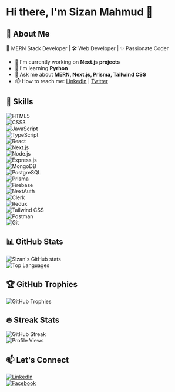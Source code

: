 # Hi there, I'm Sizan Mahmud 👋  

## 🌟 About Me  
🚀 MERN Stack Developer | 🛠️ Web Developer | ✨ Passionate Coder  

- 🌱 I'm currently working on **Next.js projects**  
- 🔗 I'm learning **Pyrhon**  
- 💬 Ask me about **MERN, Next.js, Prisma, Tailwind CSS**  
- 📫 How to reach me: [LinkedIn](https://www.linkedin.com/in/your-profile) | [Twitter](https://twitter.com/your-profile)

## 🚀 Skills  

![HTML5](https://img.shields.io/badge/HTML5-%23E34F26?style=for-the-badge&logo=html5&logoColor=white)  
![CSS3](https://img.shields.io/badge/CSS3-%231572B6?style=for-the-badge&logo=css3&logoColor=white)  
![JavaScript](https://img.shields.io/badge/JavaScript-%23F7DF1E?style=for-the-badge&logo=javascript&logoColor=black)  
![TypeScript](https://img.shields.io/badge/TypeScript-%233178C6?style=for-the-badge&logo=typescript&logoColor=white)  
![React](https://img.shields.io/badge/React-%2361DAFB?style=for-the-badge&logo=react&logoColor=black)  
![Next.js](https://img.shields.io/badge/Next.js-%23000000?style=for-the-badge&logo=next.js&logoColor=white)  
![Node.js](https://img.shields.io/badge/Node.js-%23339933?style=for-the-badge&logo=node.js&logoColor=white)  
![Express.js](https://img.shields.io/badge/Express.js-%23000000?style=for-the-badge&logo=express&logoColor=white)  
![MongoDB](https://img.shields.io/badge/MongoDB-%2347A248?style=for-the-badge&logo=mongodb&logoColor=white)  
![PostgreSQL](https://img.shields.io/badge/PostgreSQL-%23336791?style=for-the-badge&logo=postgresql&logoColor=white)  
![Prisma](https://img.shields.io/badge/Prisma-%23000000?style=for-the-badge&logo=prisma&logoColor=white)  
![Firebase](https://img.shields.io/badge/Firebase-%23FFCA28?style=for-the-badge&logo=firebase&logoColor=black)  
![NextAuth](https://img.shields.io/badge/NextAuth-%23000000?style=for-the-badge&logo=auth0&logoColor=white)  
![Clerk](https://img.shields.io/badge/Clerk-%23004AAD?style=for-the-badge&logo=clerk&logoColor=white)  
![Redux](https://img.shields.io/badge/Redux-%23764ABC?style=for-the-badge&logo=redux&logoColor=white)  
![Tailwind CSS](https://img.shields.io/badge/TailwindCSS-%2338B2AC?style=for-the-badge&logo=tailwind-css&logoColor=white)  
![Postman](https://img.shields.io/badge/Postman-%23FF6C37?style=for-the-badge&logo=postman&logoColor=white)  
![Git](https://img.shields.io/badge/Git-%23F05033?style=for-the-badge&logo=git&logoColor=white)  



## 📊 GitHub Stats  
![Sizan's GitHub stats](https://github-readme-stats.vercel.app/api?username=Sizan458&show_icons=true&theme=radical)  
![Top Languages](https://github-readme-stats.vercel.app/api/top-langs/?username=Sizan458&layout=compact&theme=radical)  

## 🏆 GitHub Trophies  
![GitHub Trophies](https://github-profile-trophy.vercel.app/?username=Sizan458&theme=algolia&no-frame=true&no-bg=true&margin-w=4)  

## 🔥 Streak Stats  
![GitHub Streak](https://github-readme-streak-stats.herokuapp.com/?user=Sizan458&theme=radical)  
![Profile Views](https://komarev.com/ghpvc/?username=Sizan458&color=blue&style=flat-square)


## 📫 Let's Connect  
[![LinkedIn](https://img.shields.io/badge/LinkedIn-blue?style=for-the-badge&logo=linkedin)](https://www.linkedin.com/in/sizan22/)  
[![Facebook](https://img.shields.io/badge/Facebook-%231877F2?style=for-the-badge&logo=facebook&logoColor=white)](https://www.facebook.com/Sizan.mahmu)

